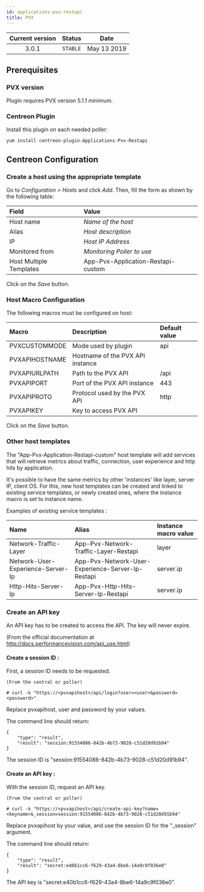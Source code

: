 ```yaml
---
id: applications-pvx-restapi
title: PVX
---
```


| Current version | Status | Date |
| :-: | :-: | :-: |
| 3.0.1 | `STABLE` | May 13 2019 |

## Prerequisites

### PVX version

Plugin requires PVX version 5.1.1 minimum.

### Centreon Plugin

Install this plugin on each needed poller:

``` shell
yum install centreon-plugin-Applications-Pvx-Restapi
```

## Centreon Configuration

### Create a host using the appropriate template

Go to *Configuration \> Hosts* and click *Add*. Then, fill the form as shown by the following table:

| Field                   | Value                              |
| :---------------------- | :--------------------------------- |
| Host name               | *Name of the host*                 |
| Alias                   | *Host description*                 |
| IP                      | *Host IP Address*                  |
| Monitored from          | *Monitoring Poller to use*         |
| Host Multiple Templates | App-Pvx-Application-Restapi-custom |

Click on the *Save* button.

### Host Macro Configuration

The following macros must be configured on host:

| Macro          | Description                      | Default value |
| :------------- | :------------------------------- | :------------ |
| PVXCUSTOMMODE  | Mode used by plugin              | api           |
| PVXAPIHOSTNAME | Hostname of the PVX API instance |               |
| PVXAPIURLPATH  | Path to the PVX API              | /api          |
| PVXAPIPORT     | Port of the PVX API instance     | 443           |
| PVXAPIPROTO    | Protocol used by the PVX API     | http          |
| PVXAPIKEY      | Key to access PVX API            |               |

Click on the *Save* button.

### Other host templates

The "App-Pvx-Application-Restapi-custom" host template will add services that will retrieve metrics about traffic,
connection, user experience and http hits by application.

It's possible to have the same metrics by other 'instances' like layer, server IP, client OS. For this, new host
templates can be created and linked to existing service templates, or newly created ones, where the instance macro is
set to instance name.

Examples of existing service templates :

| Name                              | Alias                                             | Instance macro value |
| :-------------------------------- | :------------------------------------------------ | :------------------- |
| Network-Traffic-Layer             | App-Pvx-Network-Traffic-Layer-Restapi             | layer                |
| Network-User-Experience-Server-Ip | App-Pvx-Network-User-Experience-Server-Ip-Restapi | server.ip            |
| Http-Hits-Server-Ip               | App-Pvx-Http-Hits-Server-Ip-Restapi               | server.ip            |

### Create an API key

An API key has to be created to access the API. The key will never expire.

(From the official documentation at <http://docs.performancevision.com/api_use.html>)

#### Create a session ID :

First, a session ID needs to be requested.

    (From the central or poller)
    
    # curl -k "https://<pvxapihost>/api/login?user=<user>&password=<password>"

Replace pvxapihost, user and password by your values.

The command line should return:

    {
        "type": "result",
        "result": "session:91554086-842b-4b73-9028-c51d20d91b94"
    }

The session ID is "session:91554086-842b-4b73-9028-c51d20d91b94".

#### Create an API key :

With the session ID, request an API key.

    (From the central or poller)
    
    # curl -k "https://<pvxapihost>/api/create-api-key?name=<keyname>&_session=session:91554086-842b-4b73-9028-c51d20d91b94"

Replace pvxapihost by your value, and use the session ID for the "\_session" argument.

The command line should return:

    {
        "type": "result",
        "result": "secret:e40b1cc6-f629-43a4-8be6-14a9c9f036e0"
    }

The API key is "secret:e40b1cc6-f629-43a4-8be6-14a9c9f036e0".

